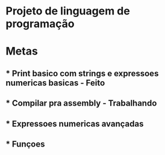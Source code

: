 # Projeto de linguagem de programação
# Metas
## * Print basico com strings e expressoes numericas basicas - Feito
## * Compilar pra assembly - Trabalhando
## * Expressoes numericas avançadas
## * Funçoes
